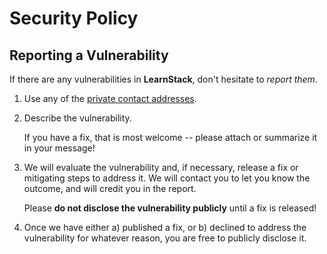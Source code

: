 # Security Policy

## Reporting a Vulnerability

If there are any vulnerabilities in **LearnStack**, don't hesitate to _report them_.

1. Use any of the [private contact addresses](https://github.com/okaluk/ude-wt-project#support).
2. Describe the vulnerability.

   If you have a fix, that is most welcome -- please attach or summarize it in your message!

3. We will evaluate the vulnerability and, if necessary, release a fix or mitigating steps to address it. We will contact you to let you know the outcome, and will credit you in the report.

   Please **do not disclose the vulnerability publicly** until a fix is released!

4. Once we have either a) published a fix, or b) declined to address the vulnerability for whatever reason, you are free to publicly disclose it.
